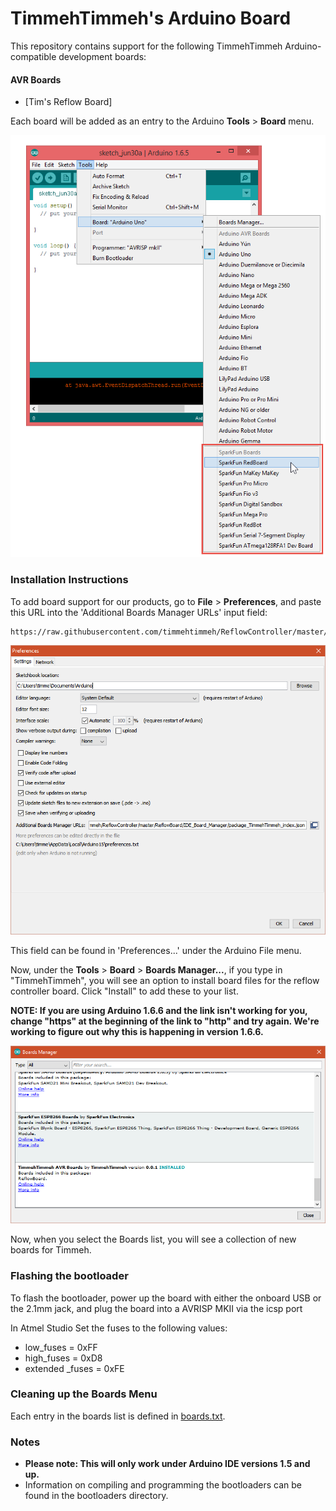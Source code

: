 # TimmehTimmeh's Arduino Board

This repository contains support for the following TimmehTimmeh Arduino-compatible development boards:

#### AVR Boards

* [Tim's Reflow Board]



Each board will be added as an entry to the Arduino **Tools** > **Board** menu.

![Example image](boards_list.png)

### Installation Instructions

To add board support for our products, go to **File** > **Preferences**, and paste this URL into the 'Additional Boards Manager URLs' input field:

	https://raw.githubusercontent.com/timmehtimmeh/ReflowController/master/ReflowBoard/IDE_Board_Manager/package_TimmehTimmeh_index.json

![Adding a board manager list](Preferences.png)

This field can be found in 'Preferences...' under the Arduino File menu.

Now, under the **Tools** > **Board** > **Boards Manager...**, if you type in "TimmehTimmeh", you will see an option to install board files for the reflow controller board. Click "Install" to add these to your list.

**NOTE: If you are using Arduino 1.6.6 and the link isn't working for you, change "https" at the beginning of the link to "http" and try again. We're working to figure out why this is happening in version 1.6.6.**

![TimmehTimmeh Boards image](TimmehTimmehBoards.PNG)

Now, when you select the Boards list, you will see a collection of new boards for Timmeh.


### Flashing the bootloader

To flash the bootloader, power up the board with either the onboard USB or the 2.1mm jack, and plug the board into a AVRISP MKII via the icsp port

In Atmel Studio 
Set the fuses to the  following values:
* low_fuses = 0xFF
* high_fuses = 0xD8
* extended _fuses = 0xFE

### Cleaning up the Boards Menu

Each entry in the boards list is defined in [boards.txt](https://github.com/timmehtimmeh/ReflowController/blob/master/ReflowBoard/timmehtimmeh/avr/boards.txt).

### Notes

* **Please note: This will only work under Arduino IDE versions 1.5 and up.**
* Information on compiling and programming the bootloaders can be found in the bootloaders directory.